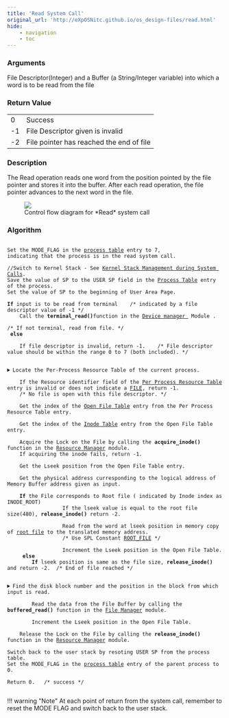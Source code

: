 ```yaml
---
title: 'Read System Call'
original_url: 'http://eXpOSNitc.github.io/os_design-files/read.html'
hide: 
    - navigation
    - toc
---
```


### Arguments
File Descriptor(Integer) and a Buffer (a String/Integer variable) into which a word is to be read from the file


### Return Value

|  |  |
| --- | --- |
| 0 | Success |
| -1 | File Descriptor given is invalid |
| -2 | File pointer has reached the end of file |

### Description
The Read operation reads one word from the position pointed by the file pointer and stores it into the buffer. After each read operation, the file pointer advances to the next word in the file.

<figure>
	<img src="http://exposnitc.github.io/img/roadmap/FileRead.png">
	<figcaption>Control flow diagram for *Read* system call</figcaption>
</figure>

  
  

### Algorithm


<pre><code>
Set the MODE_FLAG in the <a href="../../os-design/process-table/">process table</a> entry to 7, 
indicating that the process is in the read system call.

//Switch to Kernel Stack - See <a href="../../os-design/stack-smcall/">Kernel Stack Management during System Calls</a>. 
Save the value of SP to the USER SP field in the <a href="../../os-design/process-table/">Process Table</a> entry of the process.
Set the value of SP to the beginning of User Area Page.

<b>If</b> input is to be read from terminal    /* indicated by a file descriptor value of -1 */
	Call the <b>terminal_read()</b>function in the <a href="../../modules/module-04/" target="_blank">Device manager </a> Module .
			 
/* If not terminal, read from file. */
<b> else </b>

	If file descriptor is invalid, return -1.    /* File descriptor value should be within the range 0 to 7 (both included). */

	<details class="code-accordion"><summary>Locate the Per-Process Resource Table of the current process.</summary>
                Find the PID of the current process from the <a href="../../os-design/mem-ds/#ss_table" target="_blank">System Status Table</a>.
                Find the User Area page number from the <a href="../../os-design/process-table/#per_process_table" target="_blank">Process Table</a> entry.
                The  <a href="../../os-design/process-table/#per_process_table">Per-Process Resource Table</a> is located at the  <a href="../../support-tools/constants/" target="_blank">RESOURCE_TABLE_OFFSET</a> from the base of the <a href="../../os-design/process-table/#user_area" target="_blank"> User Area Page </a>.
	</details>
	If the Resource identifier field of the <a href="../../os-design/process-table/#per_process_table" target="_blank">Per Process Resource Table</a> entry is invalid or does not indicate a <a href="../../support-tools/constants/" target="_blank">FILE</a>, return -1.  
	/* No file is open with this file descriptor. */

	Get the index of the <a href="../../os-design/mem-ds/#file_table" target="_blank">Open File Table</a> entry from the Per Process Resource Table entry.

	Get the index of the <a href="../../os-design/disk-ds/#inode_table" target="_blank">Inode Table</a> entry from the Open File Table entry. 
	
	Acquire the Lock on the File by calling the <b>acquire_inode()</b> function in the <a href="../../modules/module-00/" target="_blank">Resource Manager</a> module.
	If acquiring the inode fails, return -1.

	Get the Lseek position from the Open File Table entry.
      
	Get the physical address curresponding to the logical address of Memory Buffer address given as input.

	<b>If</b> the File corresponds to Root file ( indicated by Inode index as INODE_ROOT)  
                  If the lseek value is equal to the root file size(480), <b>release_inode()</b> return -2. 

                  Read from the word at lseek position in memory copy of <a href="../../os-design/disk-ds/#root_file">root file</a> to the translated memory address. 
		  		  /* Use SPL Constant <a href="../../support-tools/constants/ ">ROOT_FILE</a> */

                  Increment the Lseek position in the Open File Table.        
	<b> else </b>
		<b>If</b> lseek position is same as the file size, <b>release_inode()</b> and return -2.  /* End of file reached */

		<details class="code-accordion"><summary>Find the disk block number and the position in the block from which input is read.</summary>
			Get the block index from lseek position.   /* lseek/512 gives the index of the block */
			Get the disk block number corresponding to the block index from the <a href="../../os-design/disk-ds/#inode_table" target="_blank">Inode Table</a> .
            Get the offset value from lseek position.   /* lseek%512 gives the position to be read from.*/
      	</details>
		Read the data from the File Buffer by calling the <b>buffered_read()</b> function in the <a href="../../modules/module-03/" target="_blank">File Manager</a> module.

		Increment the Lseek position in the Open File Table.

	Release the Lock on the File by calling the <b>release_inode()</b> function in the <a href="../../modules/module-00/" target="_blank">Resource Manager</a> module.

Switch back to the user stack by resoting USER SP from the process table.
Set the MODE_FLAG in the <a href="../../os-design/process-table/">process table</a> entry of the parent process to 0.

Return 0.   /* success */

</code></pre>

!!! warning "Note"
	At each point of return from the system call, remember to reset the MODE FLAG and switch back to the user stack.






















